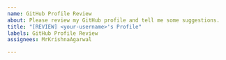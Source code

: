```yaml
---
name: GitHub Profile Review
about: Please review my GitHub profile and tell me some suggestions.
title: "[REVIEW] <your-username>'s Profile"
labels: GitHub Profile Review
assignees: MrKrishnaAgarwal

---
```



